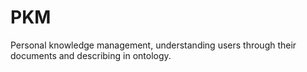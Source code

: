 # PKM
Personal knowledge management, understanding users through their documents and describing in ontology.

